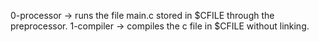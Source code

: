 0-processor -> runs the file main.c stored in $CFILE through the preprocessor.
1-compiler -> compiles the c file in $CFILE without linking.

